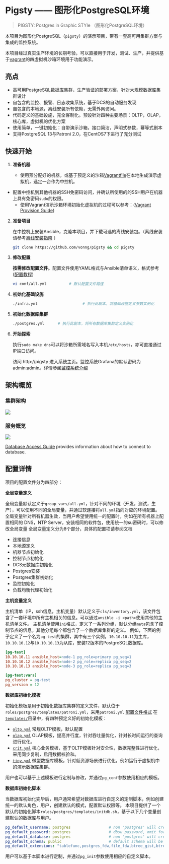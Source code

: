 # Pigsty —— 图形化PostgreSQL环境

> PIGSTY: Postgres in Graphic STYle （图形化PostgreSQL环境）

本项目为图形化PostgreSQL（`pigsty`）的演示项目，带有一套高可用集群方案与集成的监控系统。

本项目经过真实生产环境的长期考验，可以直接用于开发，测试、生产，并提供基于[vagrant](https://vagrantup.com/)的四虚拟机沙箱环境用于功能演示。



## 亮点

* 高可用PostgreSQL数据库集群，生产验证的部署方案，针对大规模数据库集群设计
* 自包含的监控、报警、日志收集系统，基于DCS的自动服务发现
* 自包含的本地源，离线安装所有依赖，无需外网访问。
* 代码定义的基础设施，完全客制化。预设针对四种主要场景：OLTP，OLAP，核心库，虚拟机的优化方案
* 使用简单，一键初始化：自带演示沙箱，接口简洁，声明式参数，幂等式剧本
* 支持PostgreSQL 13与Patroni 2.0，在CentOS7下进行了充分测试




## 快速开始

1. **准备机器**

   * 使用预分配好的机器，或基于预定义的沙箱[Vagrantfile](vagrant/Vagrant)在本地生成演示虚拟机，选定一台作为中控机。
* 配置中控机到其他机器的SSH免密码访问，并确认所使用的的SSH用户在机器上具有免密码`sudo`的权限。
   *  使用Vagrant演示沙箱环境初始化虚拟机的过程可以参考：([Vagrant Provision Guide](doc/vagrant-provision.md))

2. **准备项目**

   在中控机上安装Ansible，克隆本项目，并下载可选的离线安装包。（离线安装请参考[离线安装指南](doc/bootstrap.md) ）

   ```bash
   git clone https://github.com/vonng/pigsty && cd pigsty 
   ```

3. **修改配置**

   **按需修改配置文件**。配置文件使用YAML格式与Ansible清单语义，格式参考 ([配置教程](doc/configuration.md))

   ```bash
   vi conf/all.yml			# 默认配置文件路径
   ```

  4. **初始化基础设施**

     ```bash
     ./infra.yml					# 执行此剧本，将基础设施定义参数实例化
     ```

  5. **初始化数据库集群**

     ```bash
     ./postgres.yml      # 执行此剧本，将所有数据库集群定义实例化
     ```

6. **开始探索**

   执行`sudo make dns`可以将沙箱所需域名写入本机`/etc/hosts`，亦可直接通过IP端口访问。

   访问 http://pigsty 进入系统主页。监控系统Grafana的默认密码为admin:admin。详情参阅[监控系统介绍]()



## 架构概览

### 集群架构

![](img/arch.png)

### 服务概览

![](img/proxy.png)

[Database Access Guide](doc/database-access.md) provides information about how to connect to database.





## 配置详情

项目的配置文件分为四部分：

**全局变量定义**

全局变量默认定义于`group_vars/all.yml`，针对不同的环境（开发，测试，生产），可以使用不同的全局变量，并通过软连接将`all.yml`指向对应的环境配置。
全局变量针对所有机器生效，当用户希望使用统一的配置时，例如在所有机器上配置相同的 DNS，NTP Server，安装相同的软件包，使用统一的su密码时，可以修改全局变量
全局变量定义分为8个部分，具体的配置项请参阅文档

* 连接信息
* 本地源定义
* 机器节点初始化
* 控制节点初始化
* DCS元数据库初始化
* Postgres安装
* Postgres集群初始化
* 监控初始化
* 负载均衡代理初始化



**主机变量定义**

主机清单（IP，ssh信息，主机变量）默认定义于`cls/inventory.yml`，该文件包含了一套环境中所有主机相关的信息。可以通过`ansible -i <path>`使用其他的主机清单文件。
主机清单使用`ini`格式，定义了一系列分组，默认分组`meta`包含了控制节点的信息。其他分组每个都包含了一个数据库集群的定义。
例如，下面的例子定义了一个名为`pg-test`的集群，其中有三个实例，`10.10.10.11`为主库，`10.10.10.12`与`10.10.10.13`为从库，安装12版本的PostgreSQL数据库。

```ini
[pg-test]
10.10.10.11 ansible_host=node-1 pg_role=primary pg_seq=1
10.10.10.12 ansible_host=node-2 pg_role=replica pg_seq=2
10.10.10.13 ansible_host=node-3 pg_role=replica pg_seq=3

[pg-test:vars]
pg_cluster = pg-test
pg_version = 12
```

**数据库初始化模板**

初始化模板是用于初始化数据库集群的定义文件，默认位于`roles/postgres/templates/patroni.yml`，采用`patroni.yml` [配置文件格式](https://patroni.readthedocs.io/en/latest/SETTINGS.html)
在[`templates/`](templates/)目录中，有四种预定义好的初始化模板：
* [`oltp.yml`](oltp.yml) 常规OLTP模板，默认配置
* [`olap.yml`](olap.yml) OLAP模板，提高并行度，针对吞吐量优化，针对长时间运行的查询进行优化。
* [`crit.yml`](crit.yml) 核心业务模板，基于OLTP模板针对安全性，数据完整性进行优化，采用同步复制，启用数据校验和。
* [`tiny.yml`](tiny.yml) 微型数据库模板，针对低资源场景进行优化，例如运行于虚拟机中的演示数据库集群。

用户也可以基于上述模板进行定制与修改，并通过`pg_conf`参数使用相应的模板。


**数据库初始化脚本**

当数据库初始化完毕后，用户通常希望对数据库进行自定义的定制脚本，例如创建统一的默认角色，用户，创建默认的模式，配置默认权限等。
本项目提供了一个默认的初始化脚本`roles/postgres/templates/initdb.sh`，基于以下几个变量创建默认的数据库与用户。

```yaml
pg_default_username: postgres                 # non 'postgres' will create a default admin user (not superuser)
pg_default_password: postgres                 # dbsu password, omit for 'postgres'
pg_default_database: postgres                 # non 'postgres' will create a default database
pg_default_schema: public                     # default schema will be create under default database and used as first element of search_path
pg_default_extensions: "tablefunc,postgres_fdw,file_fdw,btree_gist,btree_gin,pg_trgm"
```

用户可以基于本脚本进行定制，并通过`pg_init`参数使用相应的自定义脚本。


